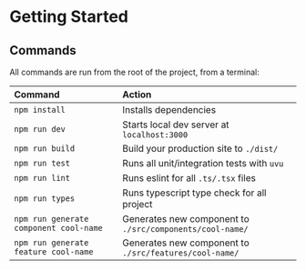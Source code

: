 # Getting Started

## Commands

All commands are run from the root of the project, from a terminal:

| Command                                   | Action                                                    |
|:------------------------------------------|:----------------------------------------------------------|
| `npm install`                             | Installs dependencies                                     |
| `npm run dev`                             | Starts local dev server at `localhost:3000`               |
| `npm run build`                           | Build your production site to `./dist/`                   |
| `npm run test`                            | Runs all unit/integration tests with `uvu`                |
| `npm run lint`                            | Runs eslint for all `.ts/.tsx` files                      |
| `npm run types`                           | Runs typescript type check for all project                |
| `npm run generate component cool-name`    | Generates new component to `./src/components/cool-name/`  |
| `npm run generate feature cool-name`      | Generates new component to `./src/features/cool-name/`    |

